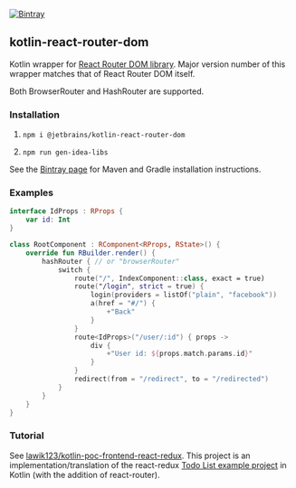 [![Bintray](https://img.shields.io/bintray/v/kotlin/kotlin-js-wrappers/kotlin-react-router-dom)](https://bintray.com/kotlin/kotlin-js-wrappers/kotlin-react-router-dom)

## kotlin-react-router-dom

Kotlin wrapper for [React Router DOM library](https://reacttraining.com/react-router/). 
Major version number of this wrapper matches that of React Router DOM itself.

Both BrowserRouter and HashRouter are supported.

### Installation

1. `npm i @jetbrains/kotlin-react-router-dom`

2. `npm run gen-idea-libs`

See the [Bintray page](https://bintray.com/kotlin/kotlin-js-wrappers/kotlin-react-router-dom) for Maven and Gradle 
installation instructions.

### Examples

```kotlin
interface IdProps : RProps {
    var id: Int
}

class RootComponent : RComponent<RProps, RState>() {
    override fun RBuilder.render() {
        hashRouter { // or "browserRouter"
            switch {
                route("/", IndexComponent::class, exact = true)
                route("/login", strict = true) {
                    login(providers = listOf("plain", "facebook"))
                    a(href = "#/") {
                        +"Back"
                    }
                }
                route<IdProps>("/user/:id") { props ->
                    div {
                        +"User id: ${props.match.params.id}"
                    }
                }
                redirect(from = "/redirect", to = "/redirected")
            }
        }
    }
}
```

### Tutorial

See [lawik123/kotlin-poc-frontend-react-redux](https://github.com/lawik123/kotlin-poc-frontend-react-redux).
This project is an implementation/translation of the react-redux [Todo List example project](https://redux.js.org/basics/example) in Kotlin (with the addition of react-router).
